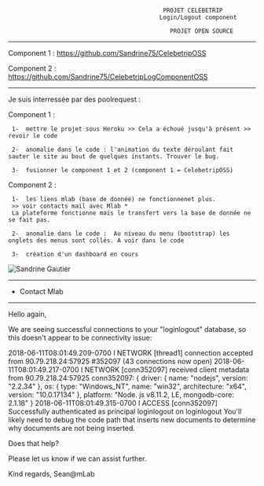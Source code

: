                                                 PROJET CELEBETRIP
                                               Login/Logout component

                                                  PROJET OPEN SOURCE
________________________________________________________________________________________________________________

Component 1 : https://github.com/Sandrine75/CelebetripOSS

Component 2 : https://github.com/Sandrine75/CelebetripLogComponentOSS
________________________________________________________________________________________________________________


Je suis interressée par des poolrequest :

Component 1 :


     1-  mettre le projet sous Heroku >> Cela a échoué jusqu'à présent >> revoir le code
     
     2-  anomalie dans le code : l'animation du texte déroulant fait sauter le site au bout de quelques instants. Trouver le bug.

     3-  fusionner le component 1 et 2 (component 1 = CelebetripOSS)
     
Component 2 :

     1-  les liens mlab (base de donnée) ne fonctionnenet plus. 
     >> voir contacts mail avec Mlab *
     La plateforme fonctionne mais le transfert vers la base de donnée ne se fait pas.

     2-  anomalie dans le code :  Au niveau du menu (bootstrap) les onglets des menus sont collés. A voir dans le code
     
     3-  création d'un dashboard en cours



<img src="/images/SandrineGautier.png" alt="Sandrine Gautier"/>

______________________________________________________________________________________________________________

* Contact Mlab
______________
Hello again,

We are seeing successful connections to your "loginlogout" database, so this doesn't appear to be connectivity issue:

2018-06-11T08:01:49.209-0700 I NETWORK  [thread1] connection accepted from 90.79.218.24:57925 #352097 (43 connections now open)
2018-06-11T08:01:49.217-0700 I NETWORK  [conn352097] received client metadata from 90.79.218.24:57925 conn352097: { driver: { name: "nodejs", version: "2.2.34" }, os: { type: "Windows_NT", name: "win32", architecture: "x64", version: "10.0.17134" }, platform: "Node.
js v8.11.2, LE, mongodb-core: 2.1.18" }
2018-06-11T08:01:49.315-0700 I ACCESS   [conn352097] Successfully authenticated as principal loginlogout on loginlogout
You'll likely need to debug the code path that inserts new documents to determine why documents are not being inserted.

Does that help?

Please let us know if we can assist further.

Kind regards,
Sean@mLab